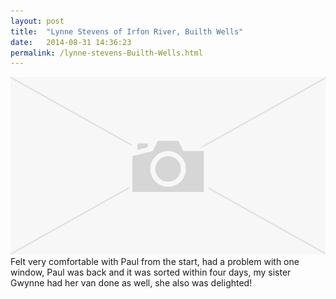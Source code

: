 ```yaml
---
layout: post
title:  "Lynne Stevens of Irfon River, Builth Wells"
date:   2014-08-31 14:36:23
permalink: /lynne-stevens-Builth-Wells.html
---
```

<span class="image featured"><img src="/images/missing.png" alt=""></span>
Felt very comfortable with Paul from the start, had a problem with one window, Paul was back and it was sorted within four days, my sister Gwynne had her van done as well, she also was delighted!


